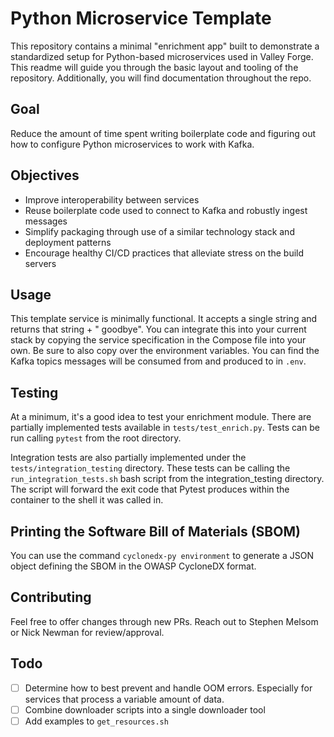 # Python Microservice Template

This repository contains a minimal "enrichment app" built to demonstrate a standardized setup for Python-based microservices used in Valley Forge. This readme will guide you through the basic layout and tooling of the repository. Additionally, you will find documentation throughout the repo.

## Goal

Reduce the amount of time spent writing boilerplate code and figuring out how to configure Python microservices to work with Kafka.

## Objectives

- Improve interoperability between services
- Reuse boilerplate code used to connect to Kafka and robustly ingest messages
- Simplify packaging through use of a similar technology stack and deployment patterns
- Encourage healthy CI/CD practices that alleviate stress on the build servers

## Usage

This template service is minimally functional. It accepts a single string and returns that string + " goodbye". You can integrate this into your current stack by copying the service specification in the Compose file into your own. Be sure to also copy over the environment variables. You can find the Kafka topics messages will be consumed from and produced to in `.env`.

## Testing

At a minimum, it's a good idea to test your enrichment module. There are partially implemented tests available in `tests/test_enrich.py`. Tests can be run calling `pytest` from the root directory.

Integration tests are also partially implemented under the `tests/integration_testing` directory. These tests can be calling the `run_integration_tests.sh` bash script from the integration_testing directory. The script will forward the exit code that Pytest produces within the container to the shell it was called in.

## Printing the Software Bill of Materials (SBOM)

You can use the command `cyclonedx-py environment` to generate a JSON object defining the SBOM in the OWASP CycloneDX format.

## Contributing

Feel free to offer changes through new PRs. Reach out to Stephen Melsom or Nick Newman for review/approval.

## Todo

- [ ] Determine how to best prevent and handle OOM errors. Especially for services that process a variable amount of data.
- [ ] Combine downloader scripts into a single downloader tool
- [ ] Add examples to `get_resources.sh`
